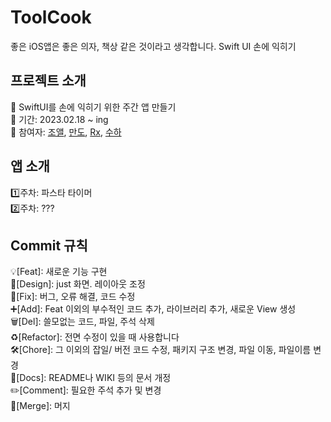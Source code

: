 # ToolCook
  좋은 iOS앱은 좋은 의자, 책상 같은 것이라고 생각합니다. Swift UI 손에 익히기
  
  ## 프로젝트 소개
  📌 SwiftUI를 손에 익히기 위한 주간 앱 만들기 </br>
  📌 기간: 2023.02.18 ~ ing </br>
  📌 참여자: [조앨](https://github.com/JJinuk), [만도](), [Rx](https://github.com/kangddong), [수하](https://github.com/sueunal) </br>


  ## 앱 소개
  1️⃣주차: 파스타 타이머 </br>
  2️⃣주차: ??? </br>

## Commit 규칙

💡[Feat]: 새로운 기능 구현 </br>
🎨[Design]: just 화면. 레이아웃 조정 </br>
🐛[Fix]: 버그, 오류 해결, 코드 수정 </br>
➕[Add]: Feat 이외의 부수적인 코드 추가, 라이브러리 추가, 새로운 View 생성 </br>
🗑️[Del]: 쓸모없는 코드, 파일, 주석 삭제 </br>
♻️[Refactor]: 전면 수정이 있을 때 사용합니다 </br>
🛠️[Chore]: 그 이외의 잡일/ 버전 코드 수정, 패키지 구조 변경, 파일 이동, 파일이름 변경 </br>
📝[Docs]: README나 WIKI 등의 문서 개정 </br>
✏️[Comment]: 필요한 주석 추가 및 변경 </br>
🔀[Merge]: 머지 </br>
